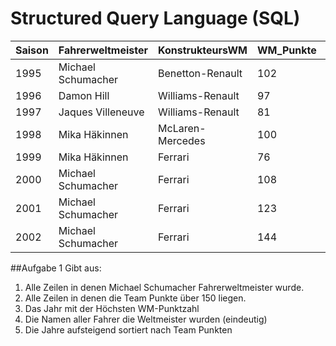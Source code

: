 # Structured Query Language (SQL)



|Saison|Fahrerweltmeister|KonstrukteursWM|WM_Punkte|Team_Punkte|
|---|---|---|---|---|
|1995|Michael Schumacher|Benetton-Renault|102|137|
|1996|Damon Hill|Williams-Renault|97|175|
|1997|Jaques Villeneuve|Williams-Renault|81|123|
|1998|Mika Häkinnen|McLaren-Mercedes|100|156|
|1999|Mika Häkinnen|Ferrari|76|128|
|2000|Michael Schumacher|Ferrari|108|170|
|2001|Michael Schumacher|Ferrari|123|179|
|2002|Michael Schumacher|Ferrari|144|221|



##Aufgabe 1
Gibt aus:
1. Alle Zeilen in denen Michael Schumacher Fahrerweltmeister wurde.
2. Alle Zeilen in denen die Team Punkte über 150 liegen.
3. Das Jahr mit der Höchsten WM-Punktzahl
4. Die Namen aller Fahrer die Weltmeister wurden (eindeutig)
5. Die Jahre aufsteigend sortiert nach Team Punkten
